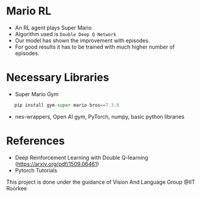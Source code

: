 # Mario RL
- An RL agent plays Super Mario
- Algorithm used is `Double Deep Q Network`
- Our model has shown the improvement with episodes. 
- For good results it has to be trained with much higher number of episodes.

# Necessary Libraries
- Super Mario Gym 
```python
   pip install gym-super-mario-bros==7.3.0
```
- nes-wrappers, Open AI gym, PyTorch, numpy, basic python libraries

# References
- Deep Reinforcement Learning with Double Q-learning (https://arxiv.org/pdf/1509.06461)
- Pytorch Tutorials

This project is done under the guidance of Vision And Language Group @IIT Roorkee
